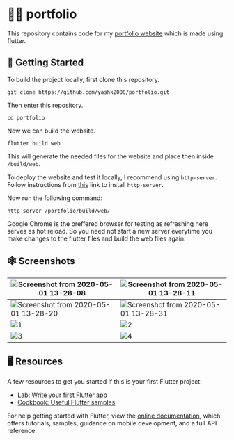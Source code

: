 # :man_cartwheeling: portfolio

This repository contains code for my [portfolio website](https://yashk2000.github.io/) which is made using flutter. 

## :1234: Getting Started

To build the project locally, first clone this repository.
```
git clone https://github.com/yashk2000/portfolio.git
```
Then enter this repository.
```
cd portfolio
```

Now we can build the website.
```
flutter build web
```

This will generate the needed files for the website and place then inside `/build/web`. 

To deploy the website and test it locally, I recommend using `http-server`. Follow instructions from [this](https://www.npmjs.com/package/http-server) link to install `http-server`. 

Now run the following command:
```
http-server /portfolio/build/web/
```

Google Chrome is the preffered browser for testing as refreshing here serves as hot reload. So you need not start a new server everytime you make changes to the flutter files and build the web files again.

## :spider_web: Screenshots

| ![Screenshot from 2020-05-01 13-28-08](https://user-images.githubusercontent.com/41234408/80791793-61d3d900-8bb0-11ea-9e65-58cc4bdab24b.png) | ![Screenshot from 2020-05-01 13-28-11](https://user-images.githubusercontent.com/41234408/80791810-731ce580-8bb0-11ea-88ba-71c46d12bbda.png) |
|----------------------------------------------------------------------------------------------------------------------------------------------|----------------------------------------------------------------------------------------------------------------------------------------------|
| ![Screenshot from 2020-05-01 13-28-20](https://user-images.githubusercontent.com/41234408/80791842-8cbe2d00-8bb0-11ea-8341-ce5af3f73fa1.png) | ![Screenshot from 2020-05-01 13-28-31](https://user-images.githubusercontent.com/41234408/80791935-c3944300-8bb0-11ea-8690-b7e5e6d67281.png) |
| ![1](https://user-images.githubusercontent.com/41234408/80792011-fb9b8600-8bb0-11ea-85f5-898ce420419b.jpg)                                   | ![2](https://user-images.githubusercontent.com/41234408/80792026-0524ee00-8bb1-11ea-9285-f8a0a1c683d3.jpg)                                   |
| ![3](https://user-images.githubusercontent.com/41234408/80792055-1d950880-8bb1-11ea-820c-6e2110fd6a80.jpg)                                   | ![4](https://user-images.githubusercontent.com/41234408/80792034-0ce49280-8bb1-11ea-8b27-61b40f3f8678.jpg)                                   |

## :desktop_computer: Resources

A few resources to get you started if this is your first Flutter project:

- [Lab: Write your first Flutter app](https://flutter.dev/docs/get-started/codelab)
- [Cookbook: Useful Flutter samples](https://flutter.dev/docs/cookbook)

For help getting started with Flutter, view the [online documentation](https://flutter.dev/docs), which offers tutorials,
samples, guidance on mobile development, and a full API reference.
